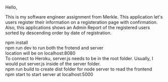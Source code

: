 Hello,

This is my software engineer assignment from Merkle. This application let's users register their information on a registeration page with confirmation. Also, this applications shows an Admin Report of the registered users sorted by descending order by date of registration.

npm install <br/>
npm run dev to run both the frotend and server <br/>
location will be on localhost:8080
<br />
To connect to Heroku, server.js needs to be in the root folder. Usually, I would put server.js inside of the server folder.
<br />
npm run build to create dist folder for node server to read the frontend
<br />
npm start to start server at localhost:5000
